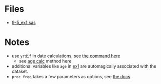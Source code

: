 # Files
- [9-5_ex1.sas](../src/9-5_ex1.sas)


# Notes
- use `yrdif` in date calculations, see [the command here](http://support.sas.com/documentation/cdl/en/lefunctionsref/64814/HTML/default/viewer.htm#p1pmmr2dtec32an1vbsqmm3abil5.htm)
    - see [age calc][] method here
- additional variables like `age` in [ex1](../src/9-5_ex1.sas) are automagically associated with the dataset.
- `proc freq` takes a few parameters as options, see [the docs](http://support.sas.com/documentation/cdl/en/statug/66103/HTML/default/viewer.htm#statug_freq_syntax01.htm)

[age calc]: http://support.sas.com/documentation/cdl/en/lefunctionsref/64814/HTML/default/p1pmmr2dtec32an1vbsqmm3abil5.htm#n1hxxgh4x8gx82n1tdzndva45dgo
